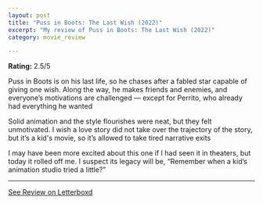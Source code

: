 ```yaml
---
layout: post
title: "Puss in Boots: The Last Wish (2022)"
excerpt: "My review of Puss in Boots: The Last Wish (2022)"
category: movie_review

---
```


**Rating:** 2.5/5

Puss in Boots is on his last life, so he chases after a fabled star capable of giving one wish. Along the way, he makes friends and enemies, and everyone’s motivations are challenged — except for Perrito, who already had everything he wanted

Solid animation and the style flourishes were neat, but they felt unmotivated. I wish a love story did not take over the trajectory of the story, but it’s a kid's movie, so it’s allowed to take tired narrative exits

I may have been more excited about this one if I had seen it in theaters, but today it rolled off me. I suspect its legacy will be, “Remember when a kid’s animation studio tried a little?”

<hr>

[See Review on Letterboxd](https://boxd.it/4wRWZx)

